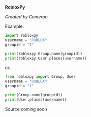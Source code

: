 **RobloxPy**

_Created by Cameron_

Example:

```py 
import robloxpy
username = "ROBLOX"
groupid = "1"

print(robloxpy.Group.name(groupid))
print(robloxpy.User.places(username))
```
or..
```py
from robloxpy import Group, User
username = "ROBLOX"
groupid = "1"

print(Group.name(groupid))
print(User.places(username))
```

Source coming soon
